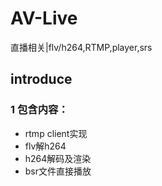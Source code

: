 # AV-Live
直播相关|flv/h264,RTMP,player,srs

## introduce

### 1 包含内容：
   
  * rtmp client实现
  * flv解h264
  * h264解码及渲染
  * bsr文件直接播放
